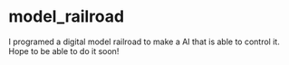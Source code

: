# model_railroad
I programed a digital model railroad to make a AI that is able to control it. Hope to be able to do it soon!
